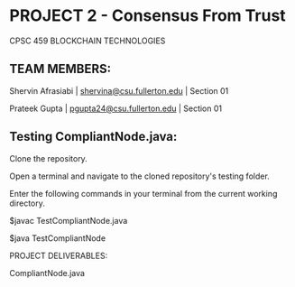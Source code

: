 # PROJECT 2 - Consensus From Trust

CPSC 459 BLOCKCHAIN TECHNOLOGIES

## TEAM MEMBERS:

Shervin Afrasiabi | shervina@csu.fullerton.edu | Section 01

Prateek Gupta | pgupta24@csu.fullerton.edu | Section 01

## Testing CompliantNode.java:

Clone the repository.

Open a terminal and navigate to the cloned repository's testing folder.

Enter the following commands in your terminal from the current working directory.

$javac TestCompliantNode.java

$java TestCompliantNode

PROJECT DELIVERABLES:

CompliantNode.java
